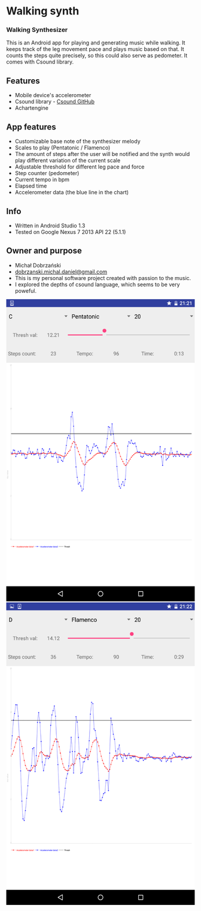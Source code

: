 # Walking synth #

### Walking Synthesizer ###

This is an Android app for playing and generating music while walking.
It keeps track of the leg movement pace and plays music based on that.
It counts the steps quite precisely, so this could also serve as pedometer.
It comes with Csound library.

## Features ##
* Mobile device's accelerometer
* Csound library - [Csound GitHub](https://csound.github.io/)
* Achartengine

## App features ##
* Customizable base note of the synthesizer melody
* Scales to play (Pentatonic / Flamenco)
* The amount of steps after the user will be notified and the synth would play different variation of the current scale
* Adjustable threshold for different leg pace and force
* Step counter (pedometer)
* Current tempo in bpm
* Elapsed time
* Accelerometer data (the blue line in the chart)


## Info ##
* Written in Android Studio 1.3
* Tested on Google Nexus 7 2013 API 22 (5.1.1)

## Owner and purpose ##
* Michał Dobrzański
* dobrzanski.michal.daniel@gmail.com
* This is my personal software project created with passion to the music. 
* I explored the depths of csound language, which seems to be very poweful.


![Screen1](https://github.com/MichalDanielDobrzanski/WalkingSynth/blob/master/Screenshot_2015-12-23-21-21-49.png)
![Screen2](https://github.com/MichalDanielDobrzanski/WalkingSynth/blob/master/Screenshot_2015-12-23-21-22-04.png)
